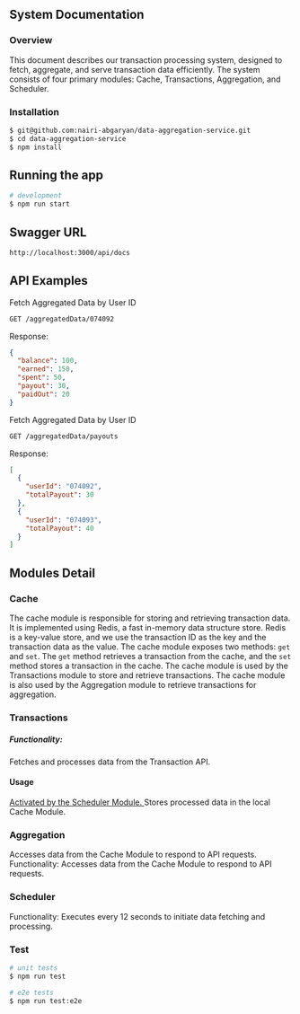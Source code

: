 ## System Documentation
### Overview
This document describes our transaction processing system, designed to fetch, aggregate, and serve transaction data efficiently. The system consists of four primary modules: Cache, Transactions, Aggregation, and Scheduler.
### Installation

```bash
$ git@github.com:nairi-abgaryan/data-aggregation-service.git
$ cd data-aggregation-service
$ npm install
```
## Running the app

```bash
# development
$ npm run start
```
## Swagger URL
```bash
http://localhost:3000/api/docs

```

## API Examples
Fetch Aggregated Data by User ID
```bash
GET /aggregatedData/074092
```

Response:
```json
{
  "balance": 100,
  "earned": 150,
  "spent": 50,
  "payout": 30,
  "paidOut": 20
}
```

Fetch Aggregated Data by User ID
```bash
GET /aggregatedData/payouts
```

Response:
```json
[
  {
    "userId": "074092",
    "totalPayout": 30
  },
  {
    "userId": "074093",
    "totalPayout": 40
  }
]

```

## Modules Detail
### Cache
The cache module is responsible for storing and retrieving transaction data. It is implemented using Redis, a fast in-memory data structure store. Redis is a key-value store, and we use the transaction ID as the key and the transaction data as the value. The cache module exposes two methods: `get` and `set`. The `get` method retrieves a transaction from the cache, and the `set` method stores a transaction in the cache. The cache module is used by the Transactions module to store and retrieve transactions. The cache module is also used by the Aggregation module to retrieve transactions for aggregation.
### Transactions
##### Functionality: 
Fetches and processes data from the Transaction API.
#### Usage
[Activated by the Scheduler Module.
]()Stores processed data in the local Cache Module.
### Aggregation
Accesses data from the Cache Module to respond to API requests.
Functionality: Accesses data from the Cache Module to respond to API requests.

### Scheduler
Functionality: Executes every 12 seconds to initiate data fetching and processing.
### Test

```bash
# unit tests
$ npm run test

# e2e tests
$ npm run test:e2e
```

